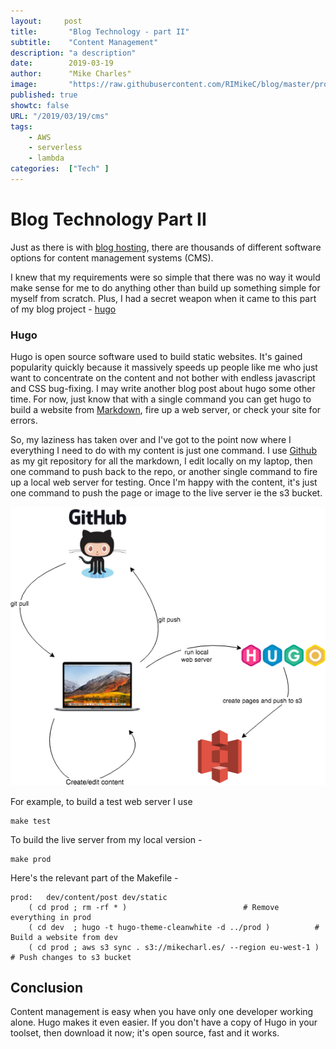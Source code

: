 ```yaml
---
layout:		post
title:       "Blog Technology - part II"
subtitle:    "Content Management"
description: "a description"
date:        2019-03-19
author:      "Mike Charles"
image:       "https://raw.githubusercontent.com/RIMikeC/blog/master/prod/images/ldn.jpg"
published: true
showtc:	false
URL: "/2019/03/19/cms"
tags:
    - AWS
    - serverless
    - lambda
categories:  ["Tech" ]
---
```


# Blog Technology Part II

Just as there is with [blog hosting](http://mikecharl.es/2019/02/20/blog-tech/), there are thousands of different software options for content management systems (CMS).

I knew that my requirements were so simple that there was no way it would make sense for me to do anything other than build up something simple for myself from scratch. Plus, I had a secret weapon when it came to this part of my blog project - [hugo](https://gohugo.io/)

### Hugo

Hugo is open source software used to build static websites. It's gained popularity quickly because it massively speeds up people like me who just want to concentrate on the content and not bother with endless javascript and CSS bug-fixing. I may write another blog post about hugo some other time. For now, just know that with a single command you can get hugo to build a website from [Markdown](https://daringfireball.net/projects/markdown/syntax), fire up a web server, or check your site for errors.

So, my laziness has taken over and I've got to the point now where I everything I need to do with my content is just one command. I use [Github](https://github.com) as my git repository for all the markdown, I edit locally on my laptop, then one command to push back to the repo, or another single command to fire up a local web server for testing. Once I'm happy with the content, it's just one command to push the page or image to the live server ie the s3 bucket.

![cms](https://raw.githubusercontent.com/RIMikeC/blog/master/prod/images/cms.png)

For example, to build a test web server I use
````shell
make test
````

To build the live server from my local version -
````shell
make prod
````

Here's the relevant part of the Makefile -
````
prod:	dev/content/post dev/static
	( cd prod ; rm -rf * )							# Remove everything in prod
	( cd dev  ; hugo -t hugo-theme-cleanwhite -d ../prod )			# Build a website from dev
	( cd prod ; aws s3 sync . s3://mikecharl.es/ --region eu-west-1 )	# Push changes to s3 bucket
````

## Conclusion
Content management is easy when you have only one developer working alone. Hugo makes it even easier. 
If you don't have a copy of Hugo in your toolset, then download it now; it's open source, fast and it works.

